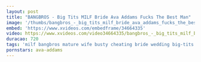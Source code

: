 ```yaml
---
layout: post
title: "BANGBROS - Big Tits MILF Bride Ava Addams Fucks The Best Man"
image: '/thumbs/bangbros_-_big_tits_milf_bride_ava_addams_fucks_the_best_man.jpg'
embed: 'https://www.xvideos.com/embedframe/34664335'
video: https://www.xvideos.com/video34664335/bangbros_-_big_tits_milf_bride_ava_addams_fucks_the_best_man
duracao: 720
tags: 'milf bangbros mature wife busty cheating bride wedding big-tits cougar cheater husband big-boobs fiance bigtitsroundasses btra ava-addams bang-bros big-tits-round-asses'
pornstars: ava-addams
---
```

